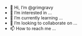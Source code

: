 - 👋 Hi, I’m @grimgravy
- 👀 I’m interested in ...
- 🌱 I’m currently learning ...
- 💞️ I’m looking to collaborate on ...
- 📫 How to reach me ...

<!---
grimgravy/grimgravy is a ✨ special ✨ repository because its `README.md` (this file) appears on your GitHub profile.
You can click the Preview link to take a look at your changes.
--->
